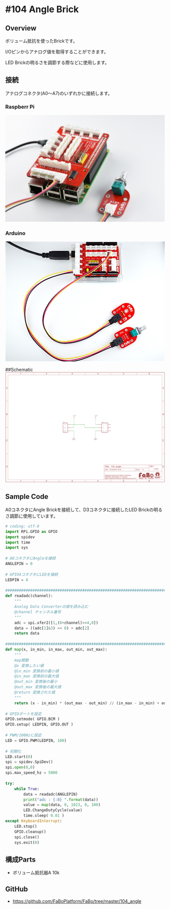 # #104 Angle Brick

[](../img/100_analog/product/104.jpg)
<!--COLORME-->

## Overview
ボリューム抵抗を使ったBrickです。

I/Oピンからアナログ値を取得することができます。

LED Brickの明るさを調節する際などに使用します。

## 接続

アナログコネクタ(A0〜A7)のいずれかに接続します。

### Raspberr Pi
![](../img/100_analog/connect/104_connect_with_rasppi.jpg)

### Arduino
![](../img/100_analog/connect/104_angle_connect.jpg)

##Schematic
![](../img/100_analog/schematic/104_angle.png)

## Sample Code

A0コネクタにAngle Brickを接続して、D3コネクタに接続したLED Brickの明るさ調節に使用しています。

```python
# coding: utf-8
import RPi.GPIO as GPIO
import spidev
import time
import sys

# A0コネクタにAngleを接続
ANGLEPIN = 0

# GPIO4コネクタにLEDを接続
LEDPIN = 4

#######################################################################
def readadc(channel):
	"""
	Analog Data Converterの値を読み込む
	@channel チャンネル番号
	"""
	adc = spi.xfer2([1,(8+channel)<<4,0])
	data = ((adc[1]&3) << 8) + adc[2]
	return data

#######################################################################
def map(x, in_min, in_max, out_min, out_max):
	"""
	map関数
	@x 変換したい値
	@in_min 変換前の最小値
	@in_max 変換前の最大値
	@out_min 変換後の最小
	@out_max 変換後の最大値
	@return 変換された値
	"""
	return (x - in_min) * (out_max - out_min) // (in_max - in_min) + out_min

# GPIOポートを設定
GPIO.setmode( GPIO.BCM )
GPIO.setup( LEDPIN, GPIO.OUT )

# PWM/100Hzに設定
LED = GPIO.PWM(LEDPIN, 100)

# 初期化
LED.start(0)
spi = spidev.SpiDev()
spi.open(0,0)
spi.max_speed_hz = 5000

try:
	while True:
		data = readadc(ANGLEPIN)
		print("adc : {:8} ".format(data))
		value = map(data, 0, 1023, 0, 100)
		LED.ChangeDutyCycle(value)
		time.sleep( 0.01 )
except KeyboardInterrupt:
	LED.stop()
	GPIO.cleanup()
	spi.close()
	sys.exit(0)
```

## 構成Parts
- ボリューム抵抗器A 10k

## GitHub
- https://github.com/FaBoPlatform/FaBo/tree/master/104_angle
